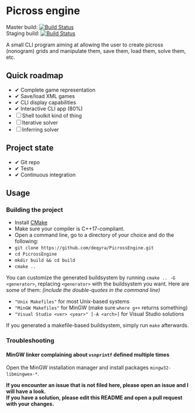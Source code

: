 # Picross engine

Master build: [![Build Status](https://travis-ci.org/deqyra/PicrossEngine.svg?branch=master)](https://travis-ci.org/deqyra/PicrossEngine)  
Staging build: [![Build Status](https://travis-ci.org/deqyra/PicrossEngine.svg?branch=staging)](https://travis-ci.org/deqyra/PicrossEngine)  

A small CLI program aiming at allowing the user to create picross (nonogram) grids and manipulate them, save them, load them, solve them, etc.  

## Quick roadmap  

- ✔ Complete game representation  
- ✔ Save/load XML games  
- ✔ CLI display capabilities  
- ✔ Interactive CLI app (80%)  
- ☐ Shell toolkit kind of thing  
- ☐ Iterative solver  
- ☐ Inferring solver  

## Project state

- ✔ Git repo  
- ✔ Tests  
- ✔ Continuous integration

## Usage

### Building the project

- Install [CMake](https://cmake.org/)
- Make sure your compiler is C++17-compliant.
- Open a command line, go to a directory of your choice and do the following:
- `git clone https://github.com/deqyra/PicrossEngine.git`
- `cd PicrossEngine`
- `mkdir build && cd build`
- `cmake ..`

You can customize the generated buildsystem by running `cmake .. -G <generator>`, replacing `<generator>` with the buildsystem you want. Here are some of them: _(include the double-quotes in the command line)_  

- `"Unix Makefiles"` for most Unix-based systems
- `"MinGW Makefiles"` for MinGW (make sure `where g++` returns something)
- `"Visual Studio <ver> <year>" [-A <arch>]` for Visual Studio solutions

If you generated a makefile-based buildsystem, simply run `make` afterwards.

### Troubleshooting

#### MinGW linker complaining about `vsnprintf` defined multiple times

Open the MinGW installation manager and install packages `mingw32-libmingwex-*`.

**If you encounter an issue that is not filed here, please open an issue and I will have a look.  
If you have a solution, please edit this README and open a pull request with your changes.**